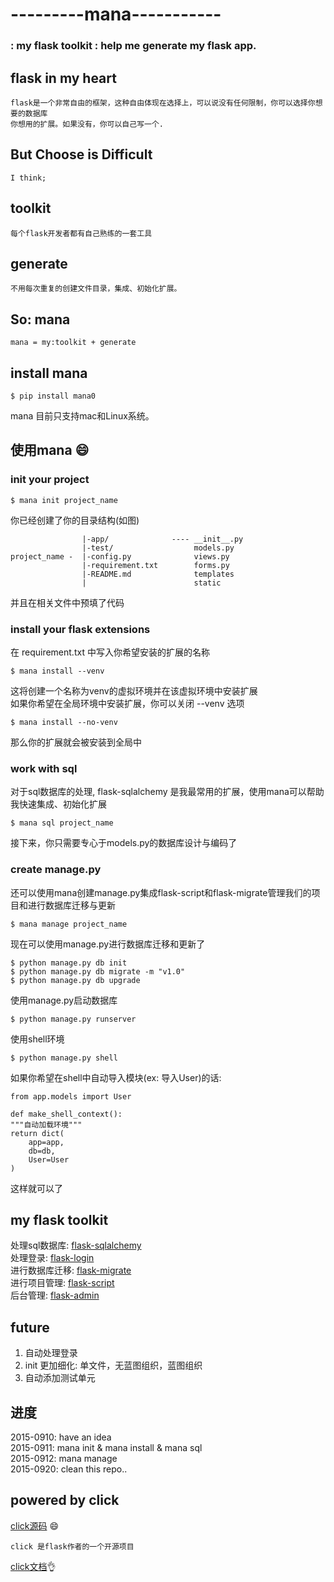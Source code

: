 ---------mana-----------
===
### : my flask toolkit : help me generate my flask app.

## flask in my heart

    flask是一个非常自由的框架，这种自由体现在选择上，可以说没有任何限制，你可以选择你想要的数据库
    你想用的扩展。如果没有，你可以自己写一个.

## But Choose is Difficult

    I think;

## toolkit

    每个flask开发者都有自己熟练的一套工具

## generate

    不用每次重复的创建文件目录，集成、初始化扩展。

## So: mana

    mana = my:toolkit + generate

## install mana

    $ pip install mana0

mana 目前只支持mac和Linux系统。<br/>

## 使用mana 😄
### init your project

    $ mana init project_name

你已经创建了你的目录结构(如图)<br/>

                    |-app/              ---- __init__.py
                    |-test/                  models.py
    project_name -  |-config.py              views.py
                    |-requirement.txt        forms.py
                    |-README.md              templates
                    |                        static

并且在相关文件中预填了代码<br/>

### install your flask extensions
在 requirement.txt 中写入你希望安装的扩展的名称

    $ mana install --venv

这将创建一个名称为venv的虚拟环境并在该虚拟环境中安装扩展<br/>
如果你希望在全局环境中安装扩展，你可以关闭 --venv 选项

    $ mana install --no-venv

那么你的扩展就会被安装到全局中<br/>


### work with sql
对于sql数据库的处理, flask-sqlalchemy 是我最常用的扩展，使用mana可以帮助我快速集成、初始化扩展

    $ mana sql project_name

接下来，你只需要专心于models.py的数据库设计与编码了<br/>


### create manage.py
还可以使用mana创建manage.py集成flask-script和flask-migrate管理我们的项目和进行数据库迁移与更新

    $ mana manage project_name

现在可以使用manage.py进行数据库迁移和更新了

    $ python manage.py db init
    $ python manage.py db migrate -m "v1.0"
    $ python manage.py db upgrade

使用manage.py启动数据库

    $ python manage.py runserver

使用shell环境

    $ python manage.py shell

如果你希望在shell中自动导入模块(ex: 导入User)的话:

    from app.models import User

    def make_shell_context():
    """自动加载环境"""
    return dict(
        app=app,
        db=db,
        User=User
    )

这样就可以了<br/>


## my flask toolkit
处理sql数据库: [flask-sqlalchemy](https://github.com/mitsuhiko/flask-sqlalchemy)<br/>
处理登录: [flask-login](https://github.com/maxcountryman/flask-login)<br/>
进行数据库迁移: [flask-migrate](https://github.com/miguelgrinberg/Flask-Migrate)<br/>
进行项目管理: [flask-script](https://github.com/smurfix/flask-script)<br/>
后台管理: [flask-admin](https://github.com/flask-admin/flask-admin)<br/>

## future
1. 自动处理登录<br/>
2. init 更加细化: 单文件，无蓝图组织，蓝图组织<br/>
3. 自动添加测试单元<br/>


## 进度
2015-0910: have an idea<br/>
2015-0911: mana init & mana install & mana sql<br/>
2015-0912: mana manage <br/>
2015-0920: clean this repo..<br/>


## powered by click
[click源码](https://github.com/mitsuhiko/click) 😄  <br/>

    click 是flask作者的一个开源项目

[click文档](http://click.pocoo.org/5/)👌 <br/>

